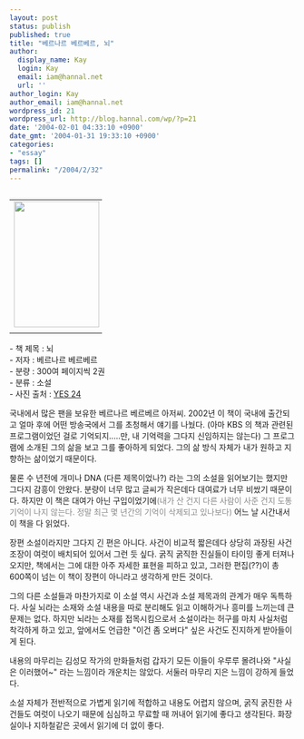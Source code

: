 ```yaml
---
layout: post
status: publish
published: true
title: "베르나르 베르베르, 뇌"
author:
  display_name: Kay
  login: Kay
  email: iam@hannal.net
  url: ''
author_login: Kay
author_email: iam@hannal.net
wordpress_id: 21
wordpress_url: http://blog.hannal.com/wp/?p=21
date: '2004-02-01 04:33:10 +0900'
date_gmt: '2004-01-31 19:33:10 +0900'
categories:
- "essay"
tags: []
permalink: "/2004/2/32"
---
```

<table align="left">
<tr>
<td style="padding-right:5"><center><img src="http://blog.hannal.com/tt-attach/0321/040321165410130182/992941.jpg" width="150" height="222"></center></td>
</tr>
<tr>
<td class="centerphoto"> </td>
</tr>
</table>
<p>- 책 제목 : 뇌 <br />
- 저자 : 베르나르 베르베르 <br />
- 분량 : 300여 페이지씩 2권 <br />
- 분류 : 소설<br />
- 사진 출처 : <a href='http://www.yes24.com' target='_blank'>YES 24</a></p>
<p>국내에서 많은 팬을 보유한 베르나르 베르베르 아저씨. 2002년 이 책이 국내에 출간되고 얼마 후에 어떤 방송국에서 그를 초청해서 얘기를 나눴다. (아마 KBS 의 책과 관련된 프로그램이었던 걸로 기억되지.....만, 내 기억력을 그다지 신임하지는 않는다) 그 프로그램에 소개된 그의 삶을 보고 그를 좋아하게 되었다. 그의 삶 방식 자체가 내가 원하고 지향하는 삶이었기 때문이다. </p>
<p>물론 수 년전에 개미나 DNA (다른 제목이었나?) 라는 그의 소설을 읽어보기는 했지만 그다지 감흥이 안왔다. 분량이 너무 많고 글씨가 작은데다 대여료가 너무 비쌌기 때문이다. 하지만 이 책은 대여가 아닌 구입이었기에<font color='#898989'>(내가 산 건지 다른 사람이 사준 건지 도통 기억이 나지 않는다. 정말 최근 몇 년간의 기억이 삭제되고 있나보다)</font> 어느 날 시간내서 이 책을 다 읽었다. </p>
<p>장편 소설이라지만 그다지 긴 편은 아니다. 사건이 비교적 짧은데다 상당히 과장된 사건 조장이 여럿이 배치되어 있어서 그런 듯 싶다. 굵직 굵직한 진실들이 타이밍 좋게 터져나오지만, 책에서는 그에 대한 아주 자세한 표현을 피하고 있고, 그러한 편집(??)이 총 600쪽이 넘는 이 책이 장편이 아니라고 생각하게 만든 것이다. </p>
<p>그의 다른 소설들과 마찬가지로 이 소설 역시 사건과 소설 제목과의 관계가 매우 독특하다. 사실 뇌라는 소재와 소설 내용을 따로 분리해도 읽고 이해하거나 흥미를 느끼는데 큰 문제는 없다. 하지만 뇌라는 소재를 접목시킴으로서 소설이라는 허구를 마치 사실처럼 착각하게 하고 있고, 앞에서도 언급한 "이건 좀 오버다" 싶은 사건도 진지하게 받아들이게 된다. </p>
<p>내용의 마무리는 김성모 작가의 만화들처럼 갑자기 모든 이들이 우루루 몰려나와 "사실은 이러했어~" 라는 느낌이라 개운치는 않았다. 서둘러 마무리 지은 느낌이 강하게 들었다. </p>
<p>소설 자체가 전반적으로 가볍게 읽기에 적합하고 내용도 어렵지 않으며, 굵직 굵진한 사건들도 여럿이 나오기 때문에 심심하고 무료할 때 꺼내어 읽기에 좋다고 생각된다. 화장실이나 지하철같은 곳에서 읽기에 더 없이 좋다.</p>

